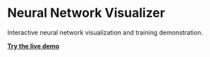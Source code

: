 # Neural Network Visualizer

Interactive neural network visualization and training demonstration.

**[Try the live demo](https://ynyeh0221.github.io/MLAlgoViz/)**
